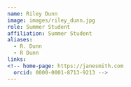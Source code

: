```yaml
---
name: Riley Dunn
image: images/riley_dunn.jpg
role: Summer Student
affiliation: Summer Student
aliases:
  - R. Dunn
  - R Dunn
links:
<!-- home-page: https://janesmith.com
  orcid: 0000-0001-8713-9213 -->
---
```

